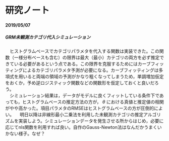 # 研究ノート

#### 2019/05/07
##### GRM未観測カテゴリ代入シミュレーション
　ヒストグラムベースでカテゴリパラメタを代入する関数は実装できた。この関数（一様分布ベースも含む）の限界は最大（最小）カテゴリの両方を必ず推定できている必要があるという点である。この限界を克服するためにはカーブフィッティングによるカテゴリパラメタ予測が必要になる。カーブフィッティングは多項式を用いると両端の領域の予測がかなり粗くなってしまうため，単調増加仮定をおくか，予め逆ロジスティック関数などの関数形を仮定しておくと良いだろう。  
　シミュレーション結果は，データがモデルに良くフィットしている条件下であっても，ヒストグラムベースの推定方法の方が， $\theta$ における真値と推定値の相関がやや高かった。項目パラメタのRMSEはヒストグラムベースの方が圧倒的によい。
　明日以降は非線形最小二乗法を利用した未観測カテゴリの推定アルゴリズムを実装しよう。シミュレーションデータを発生させる所からはじめ，必要に応じてnls関数を利用すれば良い。自作のGauss-Newton法はなんだかうまくいかない様子。なぜ？

#####
